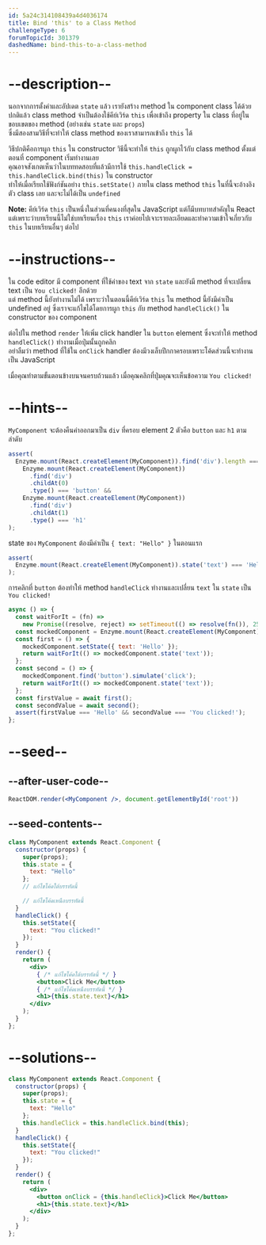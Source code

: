 ```yaml
---
id: 5a24c314108439a4d4036174
title: Bind 'this' to a Class Method
challengeType: 6
forumTopicId: 301379
dashedName: bind-this-to-a-class-method
---
```


# --description--

นอกจากการตั้งค่าและอัปเดต `state` แล้ว เรายังสร้าง method ใน component class ได้ด้วย  
ปกติแล้ว class method จำเป็นต้องใช้คีย์เวิร์ด `this` เพื่อเข้าถึง property ใน class ที่อยู่ในขอบเขตของ method (อย่างเช่น `state` และ `props`)  
ซึ่งมีสองสามวิธีที่จะทำให้ class method ของเราสามารถเข้าถึง `this` ได้

วิธีปกติคือการผูก `this` ใน constructor วิธีนี้จะทำให้ `this` ถูกผูกไว้กับ class method ตั้งแต่ตอนที่ component เริ่มทำงานเลย  
คุณอาจสังเกตเห็นว่าในบททดสอบที่แล้วมีการใช้ `this.handleClick = this.handleClick.bind(this)` ใน constructor  
ทำให้เมื่อเรียกใช้ฟังก์ชันอย่าง `this.setState()` ภายใน class method `this` ในที่นี้จะอ้างอิงตัว class เลย และจะไม่ได้เป็น `undefined` 

**Note:** คีย์เวิร์ด `this` เป็นหนึ่งในส่วนที่คนงงที่สุดใน JavaScript แต่ก็มีบทบาทสำคัญใน React  
แต่เพราะว่าบทเรียนนี้ไม่ใช่บทเรียนเรื่อง `this` เราค่อยไปเจาะรายละเอียดและทำความเข้าใจเกี่ยวกับ `this` ในบทเรียนอื่นๆ ต่อไป

# --instructions--

ใน code editor มี component ที่ใช้ค่าของ text จาก `state` และยังมี method ที่จะเปลี่ยน text เป็น `You clicked!` อีกด้วย  
แต่ method นี้ยังทำงานไม่ได้ เพราะว่าในตอนนี้คีย์เวิร์ด `this` ใน method นี้ยังมีค่าเป็น undefined อยู่
ซึ่งเราจะแก้ไขได้โดยการผูก `this` กับ method `handleClick()` ใน constructor ของ component

ต่อไปใน method `render` ให้เพิ่ม click handler ใน `button` element ซึ่งจะทำให้ method `handleClick()` ทำงานเมื่อปุ่มนั้นถูกคลิก  
อย่าลืมว่า method ที่ใช้ใน `onClick` handler ต้องมีวงเล็บปีกกาครอบเพราะโค้ดส่วนนี้จะทำงานเป็น JavaScript

เมื่อคุณทำตามขั้นตอนข้างบนจนครบถ้วนแล้ว เมื่อคุณคลิกที่ปุ่มคุณจะเห็นข้อความ `You clicked!`

# --hints--

`MyComponent` จะต้องคืนค่าออกมาเป็น `div` ที่ครอบ element 2 ตัวคือ `button` และ `h1` ตามลำดับ

```js
assert(
  Enzyme.mount(React.createElement(MyComponent)).find('div').length === 1 &&
    Enzyme.mount(React.createElement(MyComponent))
      .find('div')
      .childAt(0)
      .type() === 'button' &&
    Enzyme.mount(React.createElement(MyComponent))
      .find('div')
      .childAt(1)
      .type() === 'h1'
);
```

state ของ `MyComponent` ต้องมีค่าเป็น `{ text: "Hello" }` ในตอนแรก

```js
assert(
  Enzyme.mount(React.createElement(MyComponent)).state('text') === 'Hello'
);
```

การคลิกที่ `button` ต้องทำให้ method `handleClick` ทำงานและเปลี่ยน `text` ใน `state` เป็น `You clicked!`

```js
async () => {
  const waitForIt = (fn) =>
    new Promise((resolve, reject) => setTimeout(() => resolve(fn()), 250));
  const mockedComponent = Enzyme.mount(React.createElement(MyComponent));
  const first = () => {
    mockedComponent.setState({ text: 'Hello' });
    return waitForIt(() => mockedComponent.state('text'));
  };
  const second = () => {
    mockedComponent.find('button').simulate('click');
    return waitForIt(() => mockedComponent.state('text'));
  };
  const firstValue = await first();
  const secondValue = await second();
  assert(firstValue === 'Hello' && secondValue === 'You clicked!');
};
```

# --seed--

## --after-user-code--

```jsx
ReactDOM.render(<MyComponent />, document.getElementById('root'))
```

## --seed-contents--

```jsx
class MyComponent extends React.Component {
  constructor(props) {
    super(props);
    this.state = {
      text: "Hello"
    };
    // แก้ไขโค้ดใต้บรรทัดนี้

    // แก้ไขโค้ดเหนือบรรทัดนี้
  }
  handleClick() {
    this.setState({
      text: "You clicked!"
    });
  }
  render() {
    return (
      <div>
        { /* แก้ไขโค้ดใต้บรรทัดนี้ */ }
        <button>Click Me</button>
        { /* แก้ไขโค้ดเหนือบรรทัดนี้ */ }
        <h1>{this.state.text}</h1>
      </div>
    );
  }
};
```

# --solutions--

```jsx
class MyComponent extends React.Component {
  constructor(props) {
    super(props);
    this.state = {
      text: "Hello"
    };
    this.handleClick = this.handleClick.bind(this);
  }
  handleClick() {
    this.setState({
      text: "You clicked!"
    });
  }
  render() {
    return (
      <div>
        <button onClick = {this.handleClick}>Click Me</button>
        <h1>{this.state.text}</h1>
      </div>
    );
  }
};
```
